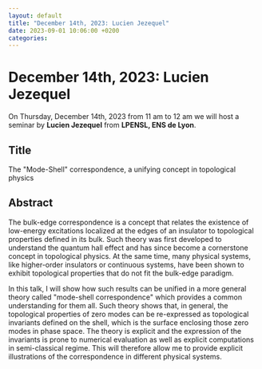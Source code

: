 ```yaml
---
layout: default
title: "December 14th, 2023: Lucien Jezequel"
date: 2023-09-01 10:06:00 +0200
categories:
---
```


# December 14th, 2023: Lucien Jezequel

On Thursday, December 14th, 2023 from 11 am to 12 am we will host a seminar by **Lucien Jezequel** from **LPENSL, ENS de Lyon**. 

## Title

The "Mode-Shell" correspondence, a unifying concept in topological physics

## Abstract 

The bulk-edge correspondence is a concept that relates the existence of low-energy excitations localized at the edges of an insulator to topological properties defined in its bulk. Such theory was first developed to understand the quantum hall effect and has since become a cornerstone concept in topological physics. At the same time, many physical systems, like higher-order insulators or continuous systems, have been shown to exhibit topological properties that do not fit the bulk-edge paradigm.

 In this talk, I will show how such results can be unified in a more general theory called "mode-shell correspondence" which provides a common understanding for them all. Such theory shows that, in general, the topological properties of zero modes can be re-expressed as topological invariants defined on the shell, which is the surface enclosing those zero modes in phase space. The theory is explicit and the expression of the invariants is prone to numerical evaluation as well as explicit computations in semi-classical regime. This will therefore allow me to provide explicit illustrations of the correspondence in different physical systems.




